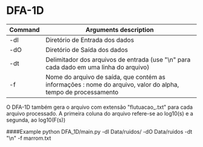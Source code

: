 # DFA-1D

Command | Arguments description
------------ | -------------
-dI | Diretório de Entrada dos dados
-dO | Diretório de Saída dos dados
-dt | Delimitador dos arquivos de entrada (use "\n" para cada dado em uma linha do arquivo)
-f  | Nome do arquivo de saída, que contém as informações : nome do arquivo, valor do alpha, tempo de processamento

O DFA-1D também gera o arquivo com extensão "flutuacao_.txt" para cada arquivo processado. A primeira coluna do arquivo refere-se ao log10(s) e a segunda, ao log10(F(s))


####Example
	python DFA_1D/main.py -dI Data/ruidos/ -dO Data/ruidos -dt "\n" -f marrom.txt
